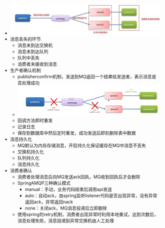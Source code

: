 - ![image.png](../assets/image_1696855016360_0.png)
- 消息丢失的环节
	- 消息未到达交换机
	- 消息未到达队列
	- 队列中丢失
	- 消费者未接收到消息
- 生产者确认机制
	- publisherconfirm机制，发送到MQ返回一个结果给发送者，表示消息是否处理成功
	- ![image.png](../assets/image_1696855175960_0.png)
	- 回调方法即时重发
	- 记录日志
	- 保存到数据库中然后定时重发，成功发送后即刻删除表中数据
- 消息持久化
	- MQ默认为内存存储消息，开启持久化保证缓存在MQ中消息不丢失
	- 交换机持久化
	- 队列持久化
	- 消息持久化
- 消费者确认
	- 消费者处理消息后向MQ发送ack回执，MQ收到回执后才会删除
	- SpringAMQP三种确认模式
		- manual：手动，业务代码结束后调用api发送
		- auto：自动ack，由spring监听listener代码是否出现异常，没有异常返回ack，异常返回nack
		- none：关闭ack，MQ消息投递后立即删除
	- 使用spring的retry机制，消费者出现异常时利用本地重试，达到次数后，消息处理失败，消息投递到异常交换机由人工处理